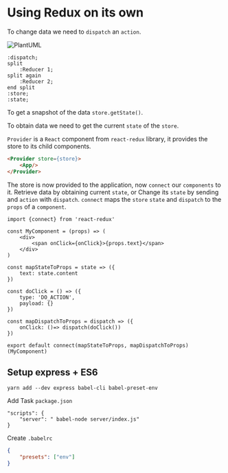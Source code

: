 # Using Redux on its own
To change data we need to `dispatch` an `action`.

![PlantUML](http://www.plantuml.com/plantuml/png/SoWkIImgAStDuR9AoImkI2n9ph3cAYx8oIpXKW02gw3KbDBar285GwYeGc9wOcQU0ggaaJLNQbwA0aIRLN59Vb6gDOXEB07I3a0feFa0)
```plantuml
:dispatch;
split
    :Reducer 1;
split again 
    :Reducer 2;
end split
:store;
:state;
```

To get a snapshot of the data `store.getState()`.

To obtain data we need to get the current `state` of the `store`.

`Provider` is a `React` component from `react-redux` library, it provides the store to its child components.

```html
<Provider store={store}>
    <App/>
</Provider>
```

The store is now provided to the application, now `connect` our `components` to it. Retrieve data by obtaining current `state`, or Change its `state` by sending and `action` with `dispatch`. `connect` maps the `store` `state` and `dispatch` to the `props` of a `component`.

```tsx
import {connect} from 'react-redux'

const MyComponent = (props) => (
    <div>
        <span onClick={onClick}>{props.text}</span>
    </div>
)

const mapStateToProps = state => ({
    text: state.content
})

const doClick = () => ({
    type: 'DO_ACTION',
    payload: {}
})

const mapDispatchToProps = dispatch => ({
    onClick: ()=> dispatch(doClick())
})

export default connect(mapStateToProps, mapDispatchToProps)(MyComponent)
```

## Setup express + ES6
```
yarn add --dev express babel-cli babel-preset-env
```
Add Task `package.json`
```
"scripts": {
    "server": " babel-node server/index.js"
}
```
Create `.babelrc`
```json
{
    "presets": ["env"]
}
```